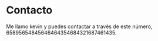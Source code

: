 # Contacto

Me llamo kevin y puedes contactar a través de este número, 65895654845646464354684321687461435.
